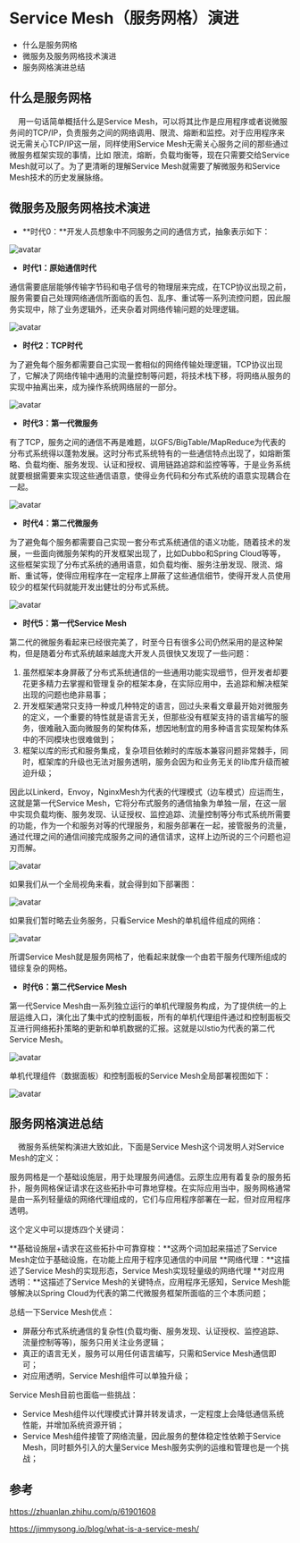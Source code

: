 # Service Mesh（服务网格）演进 <!-- {docsify-ignore-all} -->

- 什么是服务网格
- 微服务及服务网格技术演进
- 服务网格演进总结

## 什么是服务网格

&nbsp; &nbsp; 用一句话简单概括什么是Service Mesh，可以将其比作是应用程序或者说微服务间的TCP/IP，负责服务之间的网络调用、限流、熔断和监控。对于应用程序来说无需关心TCP/IP这一层，同样使用Service Mesh无需关心服务之间的那些通过微服务框架实现的事情，比如 限流，熔断，负载均衡等，现在只需要交给Service Mesh就可以了。为了更清晰的理解Service Mesh就需要了解微服务和Service Mesh技术的历史发展脉络。

## 微服务及服务网格技术演进

- **时代0：**开发人员想象中不同服务之间的通信方式，抽象表示如下：

![avatar](../../../_media/image/structure/servicemesh/time0-style.png)

- **时代1：原始通信时代**

通信需要底层能够传输字节码和电子信号的物理层来完成，在TCP协议出现之前，服务需要自己处理网络通信所面临的丢包、乱序、重试等一系列流控问题，因此服务实现中，除了业务逻辑外，还夹杂着对网络传输问题的处理逻辑。

![avatar](../../../_media/image/structure/servicemesh/time1-style.png)

- **时代2：TCP时代**

为了避免每个服务都需要自己实现一套相似的网络传输处理逻辑，TCP协议出现了，它解决了网络传输中通用的流量控制等问题，将技术栈下移，将网络从服务的实现中抽离出来，成为操作系统网络层的一部分。

![avatar](../../../_media/image/structure/servicemesh/time2-style.png)

- **时代3：第一代微服务**

有了TCP，服务之间的通信不再是难题，以GFS/BigTable/MapReduce为代表的分布式系统得以蓬勃发展。这时分布式系统特有的一些通信特点出现了，如熔断策略、负载均衡、服务发现、认证和授权、调用链路追踪和监控等等，于是业务系统就要根据需要来实现这些通信语意，使得业务代码和分布式系统的语意实现耦合在一起。

![avatar](../../../_media/image/structure/servicemesh/time3-style.png)

- **时代4：第二代微服务**

为了避免每个服务都需要自己实现一套分布式系统通信的语义功能，随着技术的发展，一些面向微服务架构的开发框架出现了，比如Dubbo和Spring Cloud等等，这些框架实现了分布式系统的通用语意，如负载均衡、服务注册发现、限流、熔断、重试等，使得应用程序在一定程序上屏蔽了这些通信细节，使得开发人员使用较少的框架代码就能开发出健壮的分布式系统。

![avatar](../../../_media/image/structure/servicemesh/time4-style.png)

- **时代5：第一代Service Mesh**

第二代的微服务看起来已经很完美了，时至今日有很多公司仍然采用的是这种架构，但是随着分布式系统越来越庞大开发人员很快又发现了一些问题：

1. 虽然框架本身屏蔽了分布式系统通信的一些通用功能实现细节，但开发者却要花更多精力去掌握和管理复杂的框架本身，在实际应用中，去追踪和解决框架出现的问题也绝非易事；
2. 开发框架通常只支持一种或几种特定的语言，回过头来看文章最开始对微服务的定义，一个重要的特性就是语言无关，但那些没有框架支持的语言编写的服务，很难融入面向微服务的架构体系，想因地制宜的用多种语言实现架构体系中的不同模块也很难做到；
3. 框架以库的形式和服务集成，复杂项目依赖时的库版本兼容问题非常棘手，同时，框架库的升级也无法对服务透明，服务会因为和业务无关的lib库升级而被迫升级；

因此以Linkerd，Envoy，NginxMesh为代表的代理模式（边车模式）应运而生，这就是第一代Service Mesh，它将分布式服务的通信抽象为单独一层，在这一层中实现负载均衡、服务发现、认证授权、监控追踪、流量控制等分布式系统所需要的功能，作为一个和服务对等的代理服务，和服务部署在一起，接管服务的流量，通过代理之间的通信间接完成服务之间的通信请求，这样上边所说的三个问题也迎刃而解。

![avatar](../../../_media/image/structure/servicemesh/time5-1.jpeg)

如果我们从一个全局视角来看，就会得到如下部署图：

![avatar](../../../_media/image/structure/servicemesh/time5-2.jpeg)

如果我们暂时略去业务服务，只看Service Mesh的单机组件组成的网络：

![avatar](../../../_media/image/structure/servicemesh/time5-3.jpeg)

所谓Service Mesh就是服务网格了，他看起来就像一个由若干服务代理所组成的错综复杂的网格。

- **时代6：第二代Service Mesh**

第一代Service Mesh由一系列独立运行的单机代理服务构成，为了提供统一的上层运维入口，演化出了集中式的控制面板，所有的单机代理组件通过和控制面板交互进行网络拓扑策略的更新和单机数据的汇报。这就是以Istio为代表的第二代Service Mesh。

![avatar](../../../_media/image/structure/servicemesh/service-mesh-arch.png)

单机代理组件（数据面板）和控制面板的Service Mesh全局部署视图如下：

![avatar](../../../_media/image/structure/servicemesh/time6-1.jpeg)

## 服务网格演进总结

&nbsp; &nbsp; 微服务系统架构演进大致如此，下面是Service Mesh这个词发明人对Service Mesh的定义：

  服务网格是一个基础设施层，用于处理服务间通信。云原生应用有着复杂的服务拓扑，服务网格保证请求在这些拓扑中可靠地穿梭。在实际应用当中，服务网格通常是由一系列轻量级的网络代理组成的，它们与应用程序部署在一起，但对应用程序透明。

这个定义中可以提炼四个关键词：

**基础设施层+请求在这些拓扑中可靠穿梭：**这两个词加起来描述了Service Mesh定位于基础设施，在功能上应用于程序见通信的中间层
**网络代理：**这描述了Service Mesh的实现形态，Service Mesh实现轻量级的网络代理
**对应用透明：**这描述了Service Mesh的关键特点，应用程序无感知，Service Mesh能够解决以Spring Cloud为代表的第二代微服务框架所面临的三个本质问题；

总结一下Service Mesh优点：

- 屏蔽分布式系统通信的复杂性(负载均衡、服务发现、认证授权、监控追踪、流量控制等等)，服务只用关注业务逻辑；
- 真正的语言无关，服务可以用任何语言编写，只需和Service Mesh通信即可；
- 对应用透明，Service Mesh组件可以单独升级；

Service Mesh目前也面临一些挑战：

- Service Mesh组件以代理模式计算并转发请求，一定程度上会降低通信系统性能，并增加系统资源开销；
- Service Mesh组件接管了网络流量，因此服务的整体稳定性依赖于Service Mesh，同时额外引入的大量Service Mesh服务实例的运维和管理也是一个挑战；



## 参考

https://zhuanlan.zhihu.com/p/61901608

https://jimmysong.io/blog/what-is-a-service-mesh/